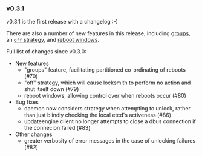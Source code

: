 ### v0.3.1

v0.3.1 is the first release with a changelog :-)

There are also a number of new features in this release, including [groups](README.md#groups), an [`off` strategy](README.md#configuration), and [reboot windows](README.md#reboot-windows).

Full list of changes since v0.3.0:
- New features
  - "groups" feature, facilitating partitioned co-ordinating of reboots (#70)
  - "off" strategy, which will cause locksmith to perform no action and shut itself down (#79)
  - reboot windows, allowing control over when reboots occur (#80)
- Bug fixes
  - daemon now considers strategy when attempting to unlock, rather than just blindly checking the local etcd's activeness (#86)
  - updateengine client no longer attempts to close a dbus connection if the connecion failed (#83)
- Other changes
  - greater verbosity of error messages in the case of unlocking failures (#82)
